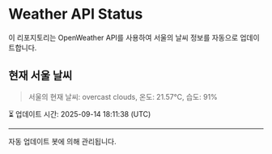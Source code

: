 
# Weather API Status

이 리포지토리는 OpenWeather API를 사용하여 서울의 날씨 정보를 자동으로 업데이트합니다.

## 현재 서울 날씨
> 서울의 현재 날씨: overcast clouds, 온도: 21.57°C, 습도: 91%

⏳ 업데이트 시간: 2025-09-14 18:11:38 (UTC)

---
자동 업데이트 봇에 의해 관리됩니다.
